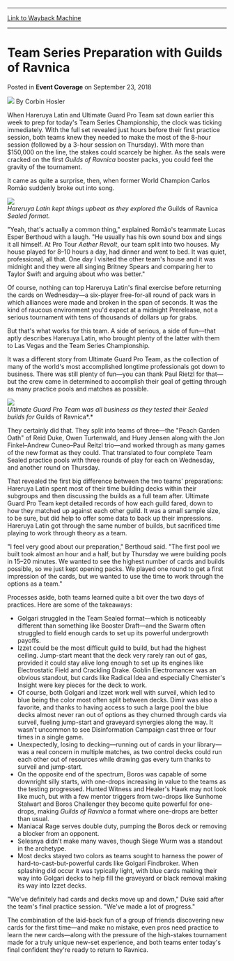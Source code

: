
---
[Link to Wayback Machine](https://web.archive.org/web/20200527202154/https://magic.wizards.com/en/events/coverage/2018wc/team-series-preparation-guilds-ravnica-2018-09-23)

[_metadata_:author]:- "Corbin Hosler"
[_metadata_:description]:- "When Hareruya Latin and Ultimate Guard Pro Team sat down earlier this week to prep for today's Team Series Championship, the clock was ticking immediately. With the full set revealed just hours before their first practice session, both teams knew they needed to make the most of the 8-hour session (followed by a 3-hour session on Thursday). With more than $150,000 on the line, the stakes could scarcely be higher. As the seals were cracked on the first Guilds of Ravnica booster packs, you could feel the gravity of the tournament."
[_metadata_:generator]:- "Drupal 7 (http://drupal.org)"
[_metadata_:node]:- "1337721"
[_metadata_:publish_date]:- "2018-09-23"
[_metadata_:source]:- "div-main-content"
[_metadata_:title]:- "Team Series Preparation with Guilds of Ravnica"
[_metadata_:wayback_capture_timestamp]:- "2020-05-27 20:21:54"
[_metadata_:wayback_raw_url]:- "https://web.archive.org/web/20200527202154id_/https://magic.wizards.com/en/events/coverage/2018wc/team-series-preparation-guilds-ravnica-2018-09-23"
[_metadata_:wayback_url]:- "https://magic.wizards.com/en/events/coverage/2018wc/team-series-preparation-guilds-ravnica-2018-09-23"
---


Team Series Preparation with Guilds of Ravnica
==============================================



 Posted in **Event Coverage**
 on September 23, 2018 






![](https://media.magic.wizards.com/styles/auth_small/public/images/person/hosler.jpg)
By Corbin Hosler











When Hareruya Latin and Ultimate Guard Pro Team sat down earlier this week to prep for today's Team Series Championship, the clock was ticking immediately. With the full set revealed just hours before their first practice session, both teams knew they needed to make the most of the 8-hour session (followed by a 3-hour session on Thursday). With more than $150,000 on the line, the stakes could scarcely be higher. As the seals were cracked on the first *Guilds of Ravnica* booster packs, you could feel the gravity of the tournament.


It came as quite a surprise, then, when former World Champion Carlos Romão suddenly broke out into song.


![](https://media.wizards.com/2018/events/2018wc/Team-Hareruya-Latin.jpg)  
*Hareruya Latin kept things upbeat as they explored the* Guilds of Ravnica *Sealed format.*


"Yeah, that's actually a common thing," explained Romão's teammate Lucas Esper Berthoud with a laugh. "He usually has his own sound box and sings it all himself. At Pro Tour *Aether Revolt*, our team split into two houses. My house played for 8–10 hours a day, had dinner and went to bed. It was quiet, professional, all that. One day I visited the other team's house and it was midnight and they were all singing Britney Spears and comparing her to Taylor Swift and arguing about who was better."


Of course, nothing can top Hareruya Latin's final exercise before returning the cards on Wednesday—a six-player free-for-all round of pack wars in which alliances were made and broken in the span of seconds. It was the kind of raucous environment you'd expect at a midnight Prerelease, not a serious tournament with tens of thousands of dollars up for grabs.


But that's what works for this team. A side of serious, a side of fun—that aptly describes Hareruya Latin, who brought plenty of the latter with them to Las Vegas and the Team Series Championship.


It was a different story from Ultimate Guard Pro Team, as the collection of many of the world's most accomplished longtime professionals got down to business. There was still plenty of fun—you can thank Paul Rietzl for that—but the crew came in determined to accomplish their goal of getting through as many practice pools and matches as possible.


![](https://media.wizards.com/2018/events/2018wc/Team-Ultimate-Guard-Pro.jpg)  
*Ultimate Guard Pro Team was all business as they tested their Sealed builds for* Guilds of Ravnica*.*


They certainly did that. They split into teams of three—the "Peach Garden Oath" of Reid Duke, Owen Turtenwald, and Huey Jensen along with the Jon Finkel–Andrew Cuneo–Paul Reitzl trio—and worked through as many games of the new format as they could. That translated to four complete Team Sealed practice pools with three rounds of play for each on Wednesday, and another round on Thursday.


That revealed the first big difference between the two teams' preparations: Hareruya Latin spent most of their time building decks within their subgroups and then discussing the builds as a full team after. Ultimate Guard Pro Team kept detailed records of how each guild fared, down to how they matched up against each other guild. It was a small sample size, to be sure, but did help to offer some data to back up their impressions. Hareruya Latin got through the same number of builds, but sacrificed time playing to work through theory as a team.


"I feel very good about our preparation," Berthoud said. "The first pool we built took almost an hour and a half, but by Thursday we were building pools in 15–20 minutes. We wanted to see the highest number of cards and builds possible, so we just kept opening packs. We played one round to get a first impression of the cards, but we wanted to use the time to work through the options as a team."


Processes aside, both teams learned quite a bit over the two days of practices. Here are some of the takeaways:


* Golgari struggled in the Team Sealed format—which is noticeably different than something like Booster Draft—and the Swarm often struggled to field enough cards to set up its powerful undergrowth payoffs.
* Izzet could be the most difficult guild to build, but had the highest ceiling. Jump-start meant that the deck very rarely ran out of gas, provided it could stay alive long enough to set up its engines like Electrostatic Field and Crackling Drake. Goblin Electromancer was an obvious standout, but cards like Radical Idea and especially Chemister's Insight were key pieces for the deck to work.
* Of course, both Golgari and Izzet work well with surveil, which led to blue being the color most often split between decks. Dimir was also a favorite, and thanks to having access to such a large pool the blue decks almost never ran out of options as they churned through cards via surveil, fueling jump-start and graveyard synergies along the way. It wasn't uncommon to see Disinformation Campaign cast three or four times in a single game.
* Unexpectedly, losing to decking—running out of cards in your library—was a real concern in multiple matches, as two control decks could run each other out of resources while drawing gas every turn thanks to surveil and jump-start.
* On the opposite end of the spectrum, Boros was capable of some downright silly starts, with one-drops increasing in value to the teams as the testing progressed. Hunted Witness and Healer's Hawk may not look like much, but with a few mentor triggers from two-drops like Sunhome Stalwart and Boros Challenger they become quite powerful for one-drops, making *Guilds of Ravnica* a format where one-drops are better than usual.
* Maniacal Rage serves double duty, pumping the Boros deck or removing a blocker from an opponent.
* Selesnya didn't make many waves, though Siege Wurm was a standout in the archetype.
* Most decks stayed two colors as teams sought to harness the power of hard-to-cast-but-powerful cards like Golgari Findbroker. When splashing did occur it was typically light, with blue cards making their way into Golgari decks to help fill the graveyard or black removal making its way into Izzet decks.

"We've definitely had cards and decks move up and down," Duke said after the team's final practice session. "We've made a lot of progress."


The combination of the laid-back fun of a group of friends discovering new cards for the first time—and make no mistake, even pros need practice to learn the new cards—along with the pressure of the high-stakes tournament made for a truly unique new-set experience, and both teams enter today's final confident they're ready to return to Ravnica.







